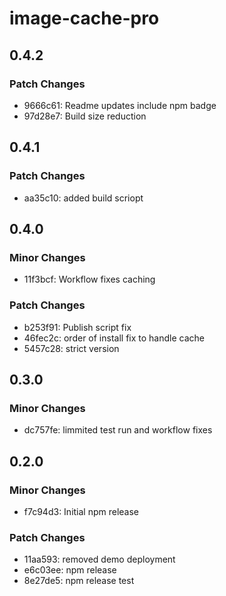 # image-cache-pro

## 0.4.2

### Patch Changes

- 9666c61: Readme updates include npm badge
- 97d28e7: Build size reduction

## 0.4.1

### Patch Changes

- aa35c10: added build scriopt

## 0.4.0

### Minor Changes

- 11f3bcf: Workflow fixes caching

### Patch Changes

- b253f91: Publish script fix
- 46fec2c: order of install fix to handle cache
- 5457c28: strict version

## 0.3.0

### Minor Changes

- dc757fe: limmited test run and workflow fixes

## 0.2.0

### Minor Changes

- f7c94d3: Initial npm release

### Patch Changes

- 11aa593: removed demo deployment
- e6c03ee: npm release
- 8e27de5: npm release test
